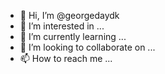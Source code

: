 - 👋 Hi, I’m @georgedaydk
- 👀 I’m interested in ...
- 🌱 I’m currently learning ...
- 💞️ I’m looking to collaborate on ...
- 📫 How to reach me ...

<!---
georgedaydk/georgedaydk is a ✨ special ✨ repository because its `README.md` (this file) appears on your GitHub profile.
You can click the Preview link to take a look at your changes.
--->
